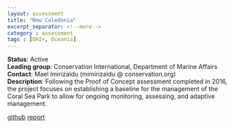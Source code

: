 ```yaml
---
layout: assessment
title: "New Caledonia"
excerpt_separator: <!--more-->
category : assessment
tags : [OHI+, Oceania]
---
```


**Status**: Active  
**Leading group**: Conservation International, Department of Marine Affairs  
**Contact**: Mael Imirizaldu (mimirizaldu @ conservation.org)  
**Description**: Following the Proof of Concept assessment completed in 2016, the project focuses on establishing a baseline for the management of the Coral Sea Park to allow for ongoing monitoring, assessing, and adaptive management.  

<a href="https://github.com/OHI-Science/cnc" target="_blank">github</a>
<a href="http://ohi-science.org/publications" target="_blank">report</a>